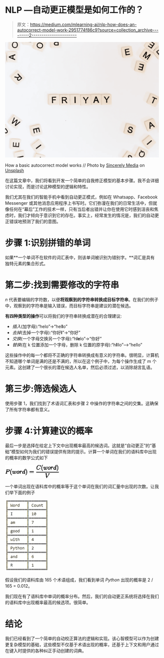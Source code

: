 # NLP —自动更正模型是如何工作的？

> 原文：<https://medium.com/mlearning-ai/nlp-how-does-an-autocorrect-model-work-2951774f86c9?source=collection_archive---------2----------------------->

![](img/d4f5b77aeec903d7b52706e69964f834.png)

How a basic autocorrect model works // Photo by [Sincerely Media](https://unsplash.com/@sincerelymedia?utm_source=unsplash&utm_medium=referral&utm_content=creditCopyText) on [Unsplash](https://unsplash.com/s/photos/friday?utm_source=unsplash&utm_medium=referral&utm_content=creditCopyText)

在这篇文章中，我们将看到开发一个简单的自我修正模型的基本步骤。我不会详细讨论实现，而是讨论这种模型的逻辑和特性。

我们尤其在我们的智能手机中看到自动更正模式，例如在 Whatsapp、Facebook Messenger 或其他消息应用程序上书写时。它们弥漫在我们的日常生活中，但就像任何在“幕后”工作的技术一样，只有当后者出错并让你在使用它时感到沮丧和焦虑时，我们才倾向于意识到它的存在。事实上，经常发生的情况是，我们的自动更正错误地预测了我们的意图。

# 步骤 1:识别拼错的单词

如果**一个单词不在软件的词汇表中，则该单词被识别为错别字。**词汇是具有独特元素的集合形式。

# 第二步:找到需要修改的字符串

*n* 代表要编辑的字符数，以便**将观察到的字符串转换成目标字符串**。在我们的例子中，观察到的字符串是输入错误，而目标字符串是建议的潜在候选。

**有四种类型的操作**可以将我们的字符串转换成潜在的合理建议:

*   *插入*(加字母):“helo”->“hel**l**o”
*   *去掉*(去掉一个字母):“你好**l**”->“你好”
*   *交换*(一个字母交换另一个字母):“h**le**lo”->“你好”
*   *替换*(在 k 位置添加一个字母，删除 k 位置的原字母):“h**I**llo”——>“hello”

这些操作中的每一个都将不正确的字符串转换成有意义的字符串。很明显，计算机不知道哪个单词是满的还是不满的，所以在这个例子中，为每个操作生成了 m 个元素。这创建了一个很长的潜在候选人名单，然后必须过滤，以消除胡言乱语。

# 第三步:筛选候选人

使用步骤 1，我们找到了术语词汇表和步骤 2 中操作的字符串之间的交集。这确保了所有字符串都有意义。

# 步骤 4:计算建议的概率

最后一步是选择在给定上下文中出现概率最高的候选词。这就是“自动更正”的“基础”模型如何为我们的错误提供有效的提示。计算一个单词在我们的语料库中出现的概率的数学公式如下

![](img/90e70ae836cb039ab911eaf161ac06d1.png)

一个单词出现在语料库中的概率等于这个单词在我们的词汇量中出现的次数。让我们举下面的例子

![](img/96cf0e061cb5755798f7b81d6285a0ba.png)

假设我们的语料库由 165 个术语组成，我们看到单词 *Python* 出现的概率是 2 / 165 = 0.012。

我们现在有了语料库中单词的概率分布。然后，我们的自动更正系统将选择在我们的语料库中出现概率最高的候选项。很简单。

# 结论

我们已经看到了一个简单的自动校正算法的逻辑和实现。该心智模型可以作为创建更复杂模型的基础，这些模型不仅基于术语出现的概率，还基于上下文和用户通过在键入时提供的各种纠正手动创建的词典。